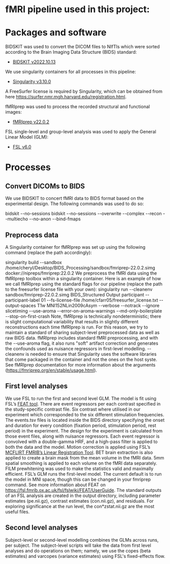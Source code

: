 
# fMRI pipeline used in this project:

# Packages and software

BIDSKIT was used to convert the DICOM files to NIfTIs which were sorted according to the Brain Imaging Data Structure (BIDS) standard:

* [BIDSKIT v2022.10.13](https://github.com/jmtyszka/bidskit)

We use singularity containers for all processes in this pipeline:

* [Singularity v3.10.0](https://sylabs.io/docs/)

A FreeSurfer license is required by Singularity, which can be obtained from here https://surfer.nmr.mgh.harvard.edu/registration.html.

fMRIprep was used to process the recorded structural and functional images: 

* [fMRIprep v22.0.2](https://fmriprep.org/en/stable/)

FSL single-level and group-level analysis was used to apply the General Linear Model (GLM):

* [FSL v6.0](https://fsl.fmrib.ox.ac.uk/fsl/fslwiki)

# Processes

## Convert DICOMs to BIDS

We use BIDSKIT to concert fMRI data to BIDS format based on the experimental design. The following commands was used to do so: 

bidskit --no-sessions
bidskit --no-sessions --overwrite --complex --recon --multiecho --no-anon --bind-fmaps 
## Preprocess data

A Singularity container for fMRIprep was set up using the following command (replace the path accordingly): 

singularity build --sandbox /home/cheryl/Desktop/BIDS_Processing/sandbox/fmriprep-22.0.2.simg docker://nipreps/fmriprep:22.0.2 
We preprocess the fMRI data using the fMRIprep toolbox within a singularity container. Here is an example of how we call fMRIprep using the standard flags for our pipeline (replace the path to the freesurfer license file with your own):
singularity run --cleanenv sandbox/fmriprep-22.0.2.simg BIDS_Structured Output participant --participant-label 01 --fs-license-file /home/cfarr05/freesurfer_license.txt --output-spaces T1w MNI152NLin2009cAsym --verbose --notrack --ignore slicetiming --use-aroma --error-on-aroma-warnings --md-only-boilerplate --stop-on-first-crash 
Note, fMRIprep is technically nondeterministic; there is slight computational variability that results in slightly different reconstructions each time fMRIprep is run. For this reason, we try to maintain a standard of sharing subject-level preprocessed data as well as raw BIDS data.
fMRIprep includes standard fMRI preprocessing, and with the --use-aroma flag, it also runs "soft" artifact correction and generates the confounds used as nuisance regressors in first-level modelling. -- cleanenv is needed to ensure that Singularity uses the software libraries that come packaged in the container and not the ones on the host syste. See fMRIprep documentation for more information about the arguments (https://fmriprep.org/en/stable/usage.html). 
## First level analyses
We use FSL to run the first and second level GLM. The model is fit using FSL’s [FEAT tool](https://fsl.fmrib.ox.ac.uk/fsl/fslwiki/FEAT/UserGuide).
There are event regressors per each contrast specified in the study-specific contrast file. Six contrast where utilised in our experiment which corresponded to the six different stimulation frequencies. The events.tsv files is located inside the BIDS directory specifying the onset and duration for every condition (fixation period, stimulation period, rest period) in the experiment.
The design for the experiment is calculated from those event files, along with nuisance regressors. Each event regressor is convolved with a double-gamma HRF, and a high-pass filter is applied to both the data and the model.
Motion correction is applied using FSL’s [MCFLIRT FMRIB’s Linear Registration Tool](https://fsl.fmrib.ox.ac.uk/fsl/fslwiki/MCFLIRT). BET brain extraction is also applied to create a brain mask from the mean volume in the fMRI data. 5mm spatial smoothing is applied to each volume on the fMRI data separately. FILM prewhitening was used to make the statistics valid and maximally efficient. FSL’s GLM runs the first-level model. The current default is to run the model in MNI space, though this can be changed in your fmriprep command. See more information about FEAT on https://fsl.fmrib.ox.ac.uk/fsl/fslwiki/FEAT/UserGuide.
The standard outputs of an FSL analysis are created in the output directory, including parameter estimates (pe.nii.gz), contrast estimates (con.nii.gz), and residuals. For exploring significance at the run level, the con*zstat.nii.gz are the most useful files.
## Second level analyses

Subject-level or second-level modelling combines the GLMs across runs, per subject.
The subject-level scripts will take the data from first level analyses and do operations on them; namely, we use the copes (beta estimates) and varcopes (variance estimates) using FSL's fixed-effects flow. 
